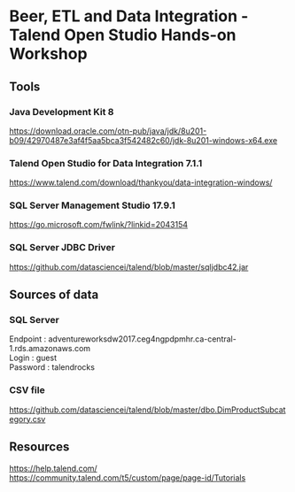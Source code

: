 # Beer, ETL and Data Integration - Talend Open Studio Hands-on Workshop

## Tools

### Java Development Kit 8
https://download.oracle.com/otn-pub/java/jdk/8u201-b09/42970487e3af4f5aa5bca3f542482c60/jdk-8u201-windows-x64.exe  

### Talend Open Studio for Data Integration 7.1.1
https://www.talend.com/download/thankyou/data-integration-windows/  

### SQL Server Management Studio 17.9.1
https://go.microsoft.com/fwlink/?linkid=2043154  

### SQL Server JDBC Driver
https://github.com/datasciencei/talend/blob/master/sqljdbc42.jar  

## Sources of data

### SQL Server

Endpoint : adventureworksdw2017.ceg4ngpdpmhr.ca-central-1.rds.amazonaws.com  
Login : guest  
Password : talendrocks  

### CSV file
https://github.com/datasciencei/talend/blob/master/dbo.DimProductSubcategory.csv  

## Resources
https://help.talend.com/  
https://community.talend.com/t5/custom/page/page-id/Tutorials  

